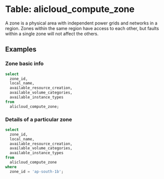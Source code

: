 # Table: alicloud_compute_zone

A zone is a physical area with independent power grids and networks in a region.
Zones within the same region have access to each other, but faults within a single zone will not affect the others.

## Examples

### Zone basic info

```sql
select
  zone_id,
  local_name,
  available_resource_creation,
  available_volume_categories,
  available_instance_types
from
  alicloud_compute_zone;
```

### Details of a particular zone

```sql
select
  zone_id,
  local_name,
  available_resource_creation,
  available_volume_categories,
  available_instance_types
from
  alicloud_compute_zone 
where 
  zone_id = 'ap-south-1b';
```
